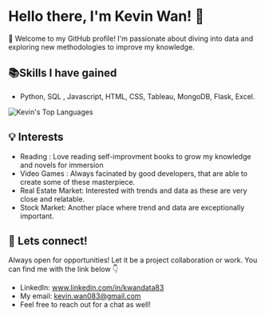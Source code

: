 # Hello there, I'm Kevin Wan! 👋


🙌 Welcome to my GitHub profile! I'm passionate about diving into data and exploring new methodologies to improve my knowledge.

## 📚Skills I have gained

- Python, SQL , Javascript, HTML, CSS, Tableau, MongoDB, Flask, Excel.

![Kevin's Top Languages](https://github-readme-stats.vercel.app/api/top-langs/?username=zRandgris&theme=cobalt&show_icons=true&hide_border=false&layout=pie)



## 💡 Interests
- Reading : Love reading self-improvment books to grow my knowledge and novels for immersion
- Video Games : Always facinated by good developers, that are able to create some of these masterpiece.
- Real Estate Market: Interested with trends and data as these are very close and relatable.
- Stock Market: Another place where trend and data are exceptionally important.
  



## 💪 Lets connect!
Always open for opportunities! Let it be a project collaboration or work. You can find me with the link below 👇 
- LinkedIn: www.linkedin.com/in/kwandata83
- My email: kevin.wan083@gmail.com
- Feel free to reach out for a chat as well!
